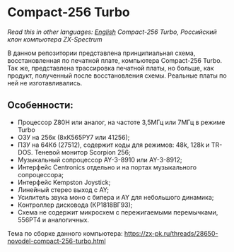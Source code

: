 # Compact-256 Turbo
*Read this in other languages: [English](README.en.md)*
*Compact-256 Turbo, Российский клон компьютера  ZX-Spectrum*

В данном репозитории представлена принципиальная схема, восстановленная по печатной плате, компьютера Compact-256 Turbo.
Так же, представлена трассировка печатной платы, но больше, как продукт, полученный после восстановления схемы. Реальные платы по ней не изготавливались.


## Особенности:
- Процессор Z80H или аналог, на частоте 3,5МГц или 7МГц в режиме Turbo
- ОЗУ на 256к (8хК565РУ7 или 41256);
- ПЗУ на 64Кб (27512), содержит коды для режимов: 48k, 128k и TR-DOS. Теневой монитор Scorpion 256;
- Музыкальный сопроцессор AY-3-8910 или AY-3-8912;
- Интерфейс Centronics отдельно и на портах музыкального сопроцессора;
- Интерфейс Kempston Joystick;
- Линейный стерео выход с AY;
- Усилитель звука моно с бипера и AY для небольшого динамика;
- Контроллер дисковода (КР1818ВГ93);
- Схема не содержит микросхем с пережигаемыми перемычками, 556РТ4 и аналогичных.


Тема по сборке данного компьютера: https://zx-pk.ru/threads/28650-novodel-compact-256-turbo.html
